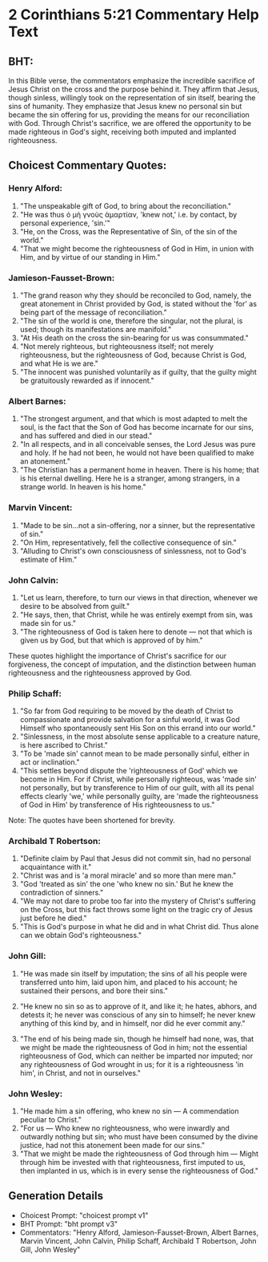 # 2 Corinthians 5:21 Commentary Help Text

## BHT:
In this Bible verse, the commentators emphasize the incredible sacrifice of Jesus Christ on the cross and the purpose behind it. They affirm that Jesus, though sinless, willingly took on the representation of sin itself, bearing the sins of humanity. They emphasize that Jesus knew no personal sin but became the sin offering for us, providing the means for our reconciliation with God. Through Christ's sacrifice, we are offered the opportunity to be made righteous in God's sight, receiving both imputed and implanted righteousness.

## Choicest Commentary Quotes:
### Henry Alford:
1. "The unspeakable gift of God, to bring about the reconciliation."
2. "He was thus ὁ μὴ γνοὺς ἁμαρτίαν, 'knew not,' i.e. by contact, by personal experience, 'sin.'"
3. "He, on the Cross, was the Representative of Sin, of the sin of the world."
4. "That we might become the righteousness of God in Him, in union with Him, and by virtue of our standing in Him."

### Jamieson-Fausset-Brown:
1. "The grand reason why they should be reconciled to God, namely, the great atonement in Christ provided by God, is stated without the 'for' as being part of the message of reconciliation."
2. "The sin of the world is one, therefore the singular, not the plural, is used; though its manifestations are manifold."
3. "At His death on the cross the sin-bearing for us was consummated."
4. "Not merely righteous, but righteousness itself; not merely righteousness, but the righteousness of God, because Christ is God, and what He is we are."
5. "The innocent was punished voluntarily as if guilty, that the guilty might be gratuitously rewarded as if innocent."

### Albert Barnes:
1. "The strongest argument, and that which is most adapted to melt the soul, is the fact that the Son of God has become incarnate for our sins, and has suffered and died in our stead."
2. "In all respects, and in all conceivable senses, the Lord Jesus was pure and holy. If he had not been, he would not have been qualified to make an atonement."
3. "The Christian has a permanent home in heaven. There is his home; that is his eternal dwelling. Here he is a stranger, among strangers, in a strange world. In heaven is his home."

### Marvin Vincent:
1. "Made to be sin...not a sin-offering, nor a sinner, but the representative of sin." 
2. "On Him, representatively, fell the collective consequence of sin."
3. "Alluding to Christ's own consciousness of sinlessness, not to God's estimate of Him."

### John Calvin:
1. "Let us learn, therefore, to turn our views in that direction, whenever we desire to be absolved from guilt."
2. "He says, then, that Christ, while he was entirely exempt from sin, was made sin for us."
3. "The righteousness of God is taken here to denote — not that which is given us by God, but that which is approved of by him."

These quotes highlight the importance of Christ's sacrifice for our forgiveness, the concept of imputation, and the distinction between human righteousness and the righteousness approved by God.

### Philip Schaff:
1. "So far from God requiring to be moved by the death of Christ to compassionate and provide salvation for a sinful world, it was God Himself who spontaneously sent His Son on this errand into our world."
2. "Sinlessness, in the most absolute sense applicable to a creature nature, is here ascribed to Christ."
3. "To be 'made sin' cannot mean to be made personally sinful, either in act or inclination."
4. "This settles beyond dispute the 'righteousness of God' which we become in Him. For if Christ, while personally righteous, was 'made sin' not personally, but by transference to Him of our guilt, with all its penal effects clearly 'we,' while personally guilty, are 'made the righteousness of God in Him' by transference of His righteousness to us."

Note: The quotes have been shortened for brevity.

### Archibald T Robertson:
1. "Definite claim by Paul that Jesus did not commit sin, had no personal acquaintance with it."
2. "Christ was and is 'a moral miracle' and so more than mere man."
3. "God 'treated as sin' the one 'who knew no sin.' But he knew the contradiction of sinners."
4. "We may not dare to probe too far into the mystery of Christ's suffering on the Cross, but this fact throws some light on the tragic cry of Jesus just before he died."
5. "This is God's purpose in what he did and in what Christ did. Thus alone can we obtain God's righteousness."

### John Gill:
1. "He was made sin itself by imputation; the sins of all his people were transferred unto him, laid upon him, and placed to his account; he sustained their persons, and bore their sins." 

2. "He knew no sin so as to approve of it, and like it; he hates, abhors, and detests it; he never was conscious of any sin to himself; he never knew anything of this kind by, and in himself, nor did he ever commit any." 

3. "The end of his being made sin, though he himself had none, was, that we might be made the righteousness of God in him; not the essential righteousness of God, which can neither be imparted nor imputed; nor any righteousness of God wrought in us; for it is a righteousness 'in him', in Christ, and not in ourselves."

### John Wesley:
1. "He made him a sin offering, who knew no sin — A commendation peculiar to Christ."
2. "For us — Who knew no righteousness, who were inwardly and outwardly nothing but sin; who must have been consumed by the divine justice, had not this atonement been made for our sins."
3. "That we might be made the righteousness of God through him — Might through him be invested with that righteousness, first imputed to us, then implanted in us, which is in every sense the righteousness of God."


## Generation Details
- Choicest Prompt: "choicest prompt v1"
- BHT Prompt: "bht prompt v3"
- Commentators: "Henry Alford, Jamieson-Fausset-Brown, Albert Barnes, Marvin Vincent, John Calvin, Philip Schaff, Archibald T Robertson, John Gill, John Wesley"
